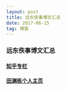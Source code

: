 ```yaml
---
layout: post
title: 远东佚事博文汇总
date: 2017-06-15
tag: 博客
---
```


### 远东佚事博文汇总


#### [知乎专栏](https://zhuanlan.zhihu.com/yuandong)
#### [田渊栋个人主页](http://yuandong-tian.com)
